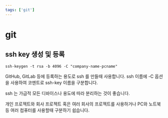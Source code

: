 ```yaml
---
tags: ['git']
---
```


# git

## ssh key 생성 및 등록

```
ssh-keygen -t rsa -b 4096 -C "company-name-pcname"
```

GitHub, GitLab 등에 등록하는 용도로 ssh 를 만들때 사용합니다.
ssh 이름에 -C 옵션을 사용하여 코멘트로 ssh-key 이름을 구분합니다.

ssh 는 가급적 모든 디바이스나 용도에 따라 분리하는 것이 좋습니다.

개인 프로젝트와 회사 프로젝트 혹은 여러 회사의 프로젝트를 사용하거나 PC와 노트북등 여러 컴퓨터를 사용할때 구분하기 쉽습니다.
